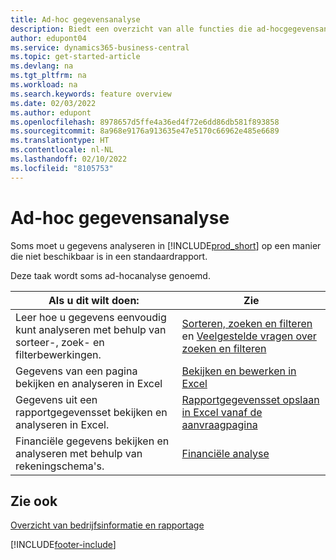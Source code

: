 ```yaml
---
title: Ad-hoc gegevensanalyse
description: Biedt een overzicht van alle functies die ad-hocgegevensanalysetaken in het Business Central-product ondersteunen.
author: edupont04
ms.service: dynamics365-business-central
ms.topic: get-started-article
ms.devlang: na
ms.tgt_pltfrm: na
ms.workload: na
ms.search.keywords: feature overview
ms.date: 02/03/2022
ms.author: edupont
ms.openlocfilehash: 8978657d5ffe4a36ed4f72e6dd86db581f893858
ms.sourcegitcommit: 8a968e9176a913635e47e5170c66962e485e6689
ms.translationtype: HT
ms.contentlocale: nl-NL
ms.lasthandoff: 02/10/2022
ms.locfileid: "8105753"
---
```

# <a name="ad-hoc-data-analysis"></a>Ad-hoc gegevensanalyse

Soms moet u gegevens analyseren in [!INCLUDE[prod_short](includes/prod_short.md)] op een manier die niet beschikbaar is in een standaardrapport.

Deze taak wordt soms ad-hocanalyse genoemd. 

| Als u dit wilt doen: | Zie |
| --- | --- |
| Leer hoe u gegevens eenvoudig kunt analyseren met behulp van sorteer-, zoek- en filterbewerkingen. | [Sorteren, zoeken en filteren](ui-enter-criteria-filters.md) en [Veelgestelde vragen over zoeken en filteren](ui-search-filter-faq.yml) |
| Gegevens van een pagina bekijken en analyseren in Excel | [Bekijken en bewerken in Excel](across-work-with-excel.md) |
| Gegevens uit een rapportgegevensset bekijken en analyseren in Excel. | [Rapportgegevensset opslaan in Excel vanaf de aanvraagpagina](/dynamics365-release-plan/2021wave1/smb/dynamics365-business-central/save-report-dataset-excel-request-page) |
| Financiële gegevens bekijken en analyseren met behulp van rekeningschema's. | [Financiële analyse](bi.md) |

## <a name="see-also"></a>Zie ook

[Overzicht van bedrijfsinformatie en rapportage](ui-work-report.md)


[!INCLUDE[footer-include](includes/footer-banner.md)]